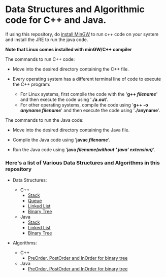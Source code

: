 # Data Structures and Algorithmic code for C++ and Java.

If using this repository, do [install MinGW](http://mingw-w64.org/doku.php) to run c++ code on your system and install the JRE to run the java code.

**Note that Linux comes installed with minGW/C++ compiler**

The commands to run C++ code:

- Move into the desired directory containing the C++ file.

- Every operating system has a different terminal line of code to execute the C++ program:
   - For Linux systems, first compile the code with the '**g++ _filename_**' and then execute the code using '**./a.out**'.
   - For other operating systems, compile the code using '**g++ -o _anyname_ _filename_**' and then execute the code using '**./anyname**'.

The commands to run the Java code: 

- Move into the desired directory containing the Java file.

- Compile the Java code using '**javac _filename_**'.

- Run the Java code using '**java _filename(without '.java' extension)_**'.

### Here's a list of Various Data Structures and Algorithms in this repository

- Data Structures:
   - C++
     - <a href="https://github.com/Prathamkrishna/DSA/blob/master/DataStructures/C%2B%2B/stack.cpp">Stack</a>
     - <a href="https://github.com/Prathamkrishna/DSA/blob/master/DataStructures/C%2B%2B/queue.cpp">Queue</a>
     - <a href="https://github.com/Prathamkrishna/DSA/blob/master/DataStructures/C%2B%2B/linkedlist.cpp">Linked List</a>
     - <a href="https://github.com/Prathamkrishna/DSA/blob/master/DataStructures/C%2B%2B/binarytree.cpp">Binary Tree</a>
   - Java
     - <a href="https://github.com/Prathamkrishna/DSA/blob/master/DataStructures/Java/stack.java">Stack</a>
     - <a href="https://github.com/Prathamkrishna/DSA/blob/master/DataStructures/Java/linkedlist.java">Linked List</a>
     - <a href="https://github.com/Prathamkrishna/DSA/blob/master/DataStructures/Java/binarytree.java">Binary Tree</a>
 
- Algorithms:
   - C++
     - <a href="https://github.com/Prathamkrishna/DSA/blob/master/Algorithms/C%2B%2B/preorder_postorder_inorder_binarytree.cpp">PreOrder, PostOrder and InOrder for binary tree</a>
   - Java
     - <a href="https://github.com/Prathamkrishna/DSA/blob/master/Algorithms/Java/preorderpostorderinorderbinarytree.java">PreOrder, PostOrder and InOrder for binary tree</a>


